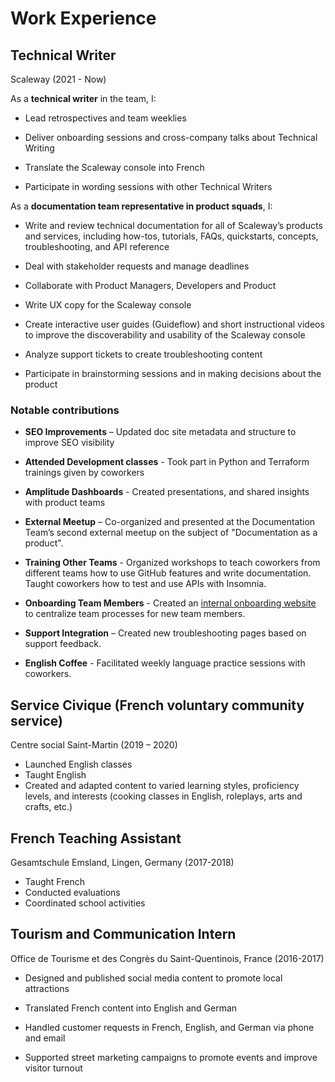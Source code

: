 # Work Experience

## Technical Writer

Scaleway (2021 - Now)

As a **technical writer** in the team, I:

- Lead retrospectives and team weeklies

- Deliver onboarding sessions and cross-company talks about Technical Writing

- Translate the Scaleway console into French

- Participate in wording sessions with other Technical Writers

As a **documentation team representative in product squads**, I:

- Write and review technical documentation for all of Scaleway’s products and services, including how-tos, tutorials, FAQs, quickstarts, concepts, troubleshooting, and API reference

- Deal with stakeholder requests and manage deadlines

- Collaborate with Product Managers, Developers and Product

- Write UX copy for the Scaleway console

- Create interactive user guides (Guideflow) and short instructional videos to improve the discoverability and usability of the Scaleway console

- Analyze support tickets to create troubleshooting content

- Participate in brainstorming sessions and in making decisions about the product

### Notable contributions

- **SEO Improvements** – Updated doc site metadata and structure to improve SEO visibility

- **Attended Development classes** - Took part in Python and Terraform trainings given by coworkers

- **Amplitude Dashboards** - Created presentations, and shared insights with product teams

- **External Meetup** – Co-organized and presented at the Documentation Team’s second external meetup on the subject of "Documentation as a product".

- **Training Other Teams** - Organized workshops to teach coworkers from different teams how to use GitHub features and write documentation. Taught coworkers how to test and use APIs with Insomnia.

- **Onboarding Team Members** - Created an [internal onboarding website](https://onboarding-docteam-bucket.s3-website.fr-par.scw.cloud/) to centralize team processes for new team members.

- **Support Integration** – Created new troubleshooting pages based on support feedback.

- **English Coffee** - Facilitated weekly language practice sessions with coworkers.

## Service Civique (French voluntary community service)

Centre social Saint-Martin (2019 – 2020)

- Launched English classes
- Taught English
- Created and adapted content to varied learning styles, proficiency levels, and interests (cooking classes in English, roleplays, arts and crafts, etc.)


## French Teaching Assistant

Gesamtschule Emsland, Lingen, Germany (2017-2018)

- Taught French
- Conducted evaluations
- Coordinated school activities

## Tourism and Communication Intern

Office de Tourisme et des Congrès du Saint-Quentinois, France (2016-2017)

- Designed and published social media content to promote local attractions

- Translated French content into English and German

- Handled customer requests in French, English, and German via phone and email

- Supported street marketing campaigns to promote events and improve visitor turnout